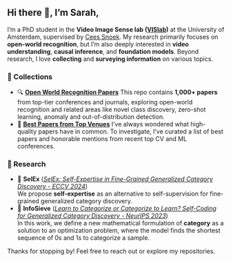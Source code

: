 ## Hi there 👋, I’m Sarah, 
I’m a PhD student in the **Video Image Sense lab ([VISlab](https://ivi.fnwi.uva.nl/vislab/))** at the University of Amsterdam, supervised by [Cees Snoek](https://www.ceessnoek.info/). My research primarily focuses on **open-world recognition**, but I’m also deeply interested in **video understanding**, **causal inference**, and **foundation models**. Beyond research, I love **collecting** and **surveying information** on various topics.

### 📑 Collections
- 🔍 **[Open World Recognition Papers](https://github.com/SarahRastegar/Open-World-Papers)** This repo contains **1,000+ papers** from top-tier conferences and journals, exploring open-world recognition and related areas like novel class discovery, zero-shot learning, anomaly and out-of-distribution detection.
- 🏅 **[Best Papers from Top Venues](https://github.com/SarahRastegar/Best-Papers-Top-Venues)** I’ve always wondered what high-quality papers have in common. To investigate, I’ve curated a list of best papers and honorable mentions from recent top CV and ML conferences.
### 🔬 Research
- 📄 **SelEx** (*[SelEx: Self-Expertise in Fine-Grained Generalized Category Discovery - ECCV 2024](https://github.com/SarahRastegar/SelEx)*)  
We propose **self-expertise** as an alternative to self-supervision for fine-grained generalized category discovery.
- 📄 **InfoSieve** (*[Learn to Categorize or Categorize to Learn? Self-Coding for Generalized Category Discovery - NeurIPS 2023](https://github.com/SarahRastegar/InfoSieve)*)  
In this work, we define a new mathematical formulation of **category** as a solution to an optimization problem, where the model finds the shortest sequence of 0s and 1s to categorize a sample.

Thanks for stopping by! Feel free to reach out or explore my repositories.

<!--
**SarahRastegar/SarahRastegar** is a ✨ _special_ ✨ repository because its `README.md` (this file) appears on your GitHub profile.

Here are some ideas to get you started:

- 🔭 I’m currently working on ...
- 🌱 I’m currently learning ...
- 👯 I’m looking to collaborate on ...
- 🤔 I’m looking for help with ...
- 💬 Ask me about ...
- 📫 How to reach me: ...
- 😄 Pronouns: ...
- ⚡ Fun fact: ...
-->
